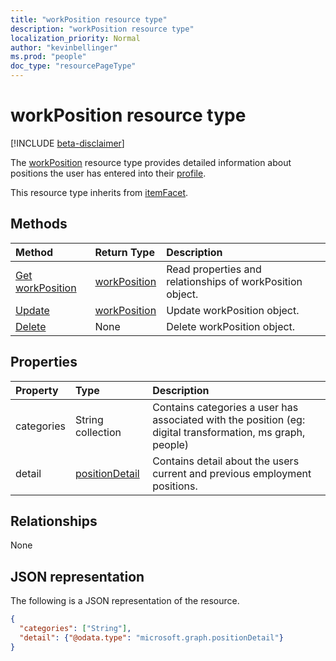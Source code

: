 ```yaml
---
title: "workPosition resource type"
description: "workPosition resource type"
localization_priority: Normal
author: "kevinbellinger"
ms.prod: "people"
doc_type: "resourcePageType"
---
```


# workPosition resource type

[!INCLUDE [beta-disclaimer](../../includes/beta-disclaimer.md)]

The [workPosition](workposition.md) resource type provides detailed information about positions the user has entered into their [profile](profile.md).

This resource type inherits from [itemFacet](itemfacet.md).

## Methods

| Method                                         | Return Type                     | Description                                               |
|:-----------------------------------------------|:--------------------------------|:----------------------------------------------------------|
| [Get workPosition](../api/workposition-get.md) | [workPosition](workposition.md) | Read properties and relationships of workPosition object. |
| [Update](../api/workposition-update.md)        | [workPosition](workposition.md) | Update workPosition object.                               |
| [Delete](../api/workposition-delete.md)        | None                            | Delete workPosition object.                               |

## Properties

| Property             | Type                               | Description                                                                                                |
|:---------------------|:-----------------------------------|:-----------------------------------------------------------------------------------------------------------|
|categories            |String collection                   | Contains categories a user has associated with the position (eg: digital transformation, ms graph, people) |
|detail                |[positionDetail](positiondetail.md) | Contains detail about the users current and previous employment positions.                                 |

## Relationships

None

## JSON representation

The following is a JSON representation of the resource.

<!-- {
  "blockType": "resource",
  "optionalProperties": [

  ],
  "@odata.type": "microsoft.graph.workPosition",
  "baseType": ""
}-->

```json
{
  "categories": ["String"],
  "detail": {"@odata.type": "microsoft.graph.positionDetail"}
}
```

<!-- uuid: 16cd6b66-4b1a-43a1-adaf-3a886856ed98
2019-02-04 14:57:30 UTC -->
<!-- {
  "type": "#page.annotation",
  "description": "workPosition resource",
  "keywords": "",
  "section": "documentation",
  "tocPath": ""
}-->